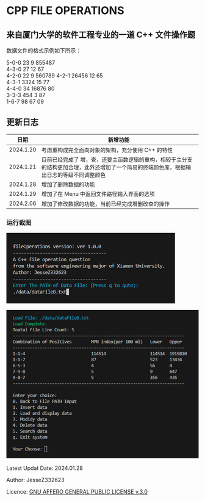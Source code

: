 # CPP FILE OPERATIONS

## 来自厦门大学的软件工程专业的一道 C++ 文件操作题

数据文件的格式示例如下所示：

5-0-0 23 9 855487  
4-3-0 27 12 67  
4-2-0 22 9 560789
4-2-1 26456 12 65  
4-3-1 3324 15 77  
4-4-0 34 16876 80  
3-3-3 454 3 87  
1-6-7 98 67 09  

## 更新日志

|日期|新增功能|
|---|---|
|2024.1.20|考虑重构成完全面向对象的架构，充分使用 C++ 的特性|
|2024.1.21|目前已经完成了 增，查，还要主函数逻辑的重构，相较于主分支的结构更加合理，此外还增加了一个简易的终端颜色库，根据输出日志的等级不同调整颜色|
|2024.1.28|增加了删除数据的功能|
|2024.1.29|增加了在 Menu 中返回文件路径输入界面的选项|
|2024.2.06|增加了修改数据的功能，当前已经完成增删改查的操作|

### 运行截图

![InputFilePATH](./img/InputFilePATH.png)

![Menu](./img/Menu.png)

Latest Updat Date: 2024.01.28

Author: JesseZ332623

Licence: [GNU AFFERO GENERAL PUBLIC LICENSE v.3.0](https://www.gnu.org/licenses/agpl-3.0.en.html)
